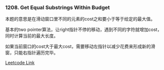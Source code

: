 ### 1208. Get Equal Substrings Within Budget

本题的意思是在滑动窗口里不同的元素的cost之和要小于等于给定的最大值。

基本的two pointer算法，让right指针不停的移动，遇到不同的字符就增加cost，同时计算当前的最大长度。

如果当前窗口的cost大于最大cost，需要移动左指针以减少花费来形成新的滑窗，只能右指针遍历完毕。


[Leetcode Link](https://leetcode.com/problems/get-equal-substrings-within-budget/)
